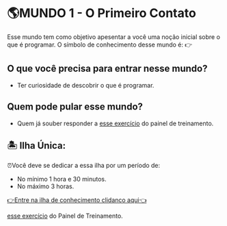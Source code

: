 # 🌎MUNDO 1 - O Primeiro Contato
Esse mundo tem como objetivo apesentar a você uma noção inicial sobre o que é programar.
O símbolo de conhecimento desse mundo é: 👉

## O que você precisa para entrar nesse mundo?
* Ter curiosidade de descobrir o que é programar.

## Quem pode pular esse mundo?
* Quem já souber responder a [esse exercício](https://trello.com/c/OTsDu2Ek/5-exerc%C3%ADcio-11-avalie-como-voc%C3%AA-se-sentiu) do painel de treinamento.

## 🏝 Ilha Única:
⏰Você deve se dedicar a essa ilha por um período de:
* No mínimo 1 hora e 30 minutos.
* No máximo 3 horas.




[👉Entre na ilha de conhecimento clidanco aqui👈](https://www.youtube.com/watch?v=Ds1n6aHchRU&list=PLInBAd9OZCzxxk0VvMGrq7l-ZMu5lOSwC)  

[esse exercício](https://trello.com/c/OTsDu2Ek/5-exerc%C3%ADcio-11-avalie-como-voc%C3%AA-se-sentiu) do Painel de Treinamento.